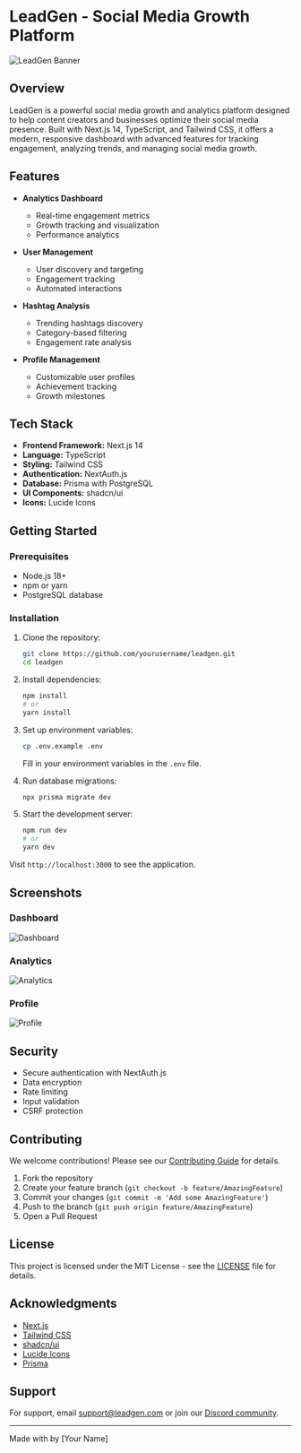 # LeadGen - Social Media Growth Platform 

![LeadGen Banner](public/og.png)

## Overview

LeadGen is a powerful social media growth and analytics platform designed to help content creators and businesses optimize their social media presence. Built with Next.js 14, TypeScript, and Tailwind CSS, it offers a modern, responsive dashboard with advanced features for tracking engagement, analyzing trends, and managing social media growth.

## Features

- **Analytics Dashboard**
  - Real-time engagement metrics
  - Growth tracking and visualization
  - Performance analytics
  
- **User Management**
  - User discovery and targeting
  - Engagement tracking
  - Automated interactions
  
- **Hashtag Analysis**
  - Trending hashtags discovery
  - Category-based filtering
  - Engagement rate analysis
  
- **Profile Management**
  - Customizable user profiles
  - Achievement tracking
  - Growth milestones

## Tech Stack

- **Frontend Framework:** Next.js 14
- **Language:** TypeScript
- **Styling:** Tailwind CSS
- **Authentication:** NextAuth.js
- **Database:** Prisma with PostgreSQL
- **UI Components:** shadcn/ui
- **Icons:** Lucide Icons

## Getting Started

### Prerequisites

- Node.js 18+ 
- npm or yarn
- PostgreSQL database

### Installation

1. Clone the repository:
   ```bash
   git clone https://github.com/yourusername/leadgen.git
   cd leadgen
   ```

2. Install dependencies:
   ```bash
   npm install
   # or
   yarn install
   ```

3. Set up environment variables:
   ```bash
   cp .env.example .env
   ```
   Fill in your environment variables in the `.env` file.

4. Run database migrations:
   ```bash
   npx prisma migrate dev
   ```

5. Start the development server:
   ```bash
   npm run dev
   # or
   yarn dev
   ```

Visit `http://localhost:3000` to see the application.

## Screenshots

### Dashboard
![Dashboard](public/screenshots/dashboard.png)

### Analytics
![Analytics](public/screenshots/analytics.png)

### Profile
![Profile](public/screenshots/profile.png)

## Security

- Secure authentication with NextAuth.js
- Data encryption
- Rate limiting
- Input validation
- CSRF protection

## Contributing

We welcome contributions! Please see our [Contributing Guide](CONTRIBUTING.md) for details.

1. Fork the repository
2. Create your feature branch (`git checkout -b feature/AmazingFeature`)
3. Commit your changes (`git commit -m 'Add some AmazingFeature'`)
4. Push to the branch (`git push origin feature/AmazingFeature`)
5. Open a Pull Request

## License

This project is licensed under the MIT License - see the [LICENSE](LICENSE) file for details.

## Acknowledgments

- [Next.js](https://nextjs.org/)
- [Tailwind CSS](https://tailwindcss.com/)
- [shadcn/ui](https://ui.shadcn.com/)
- [Lucide Icons](https://lucide.dev/)
- [Prisma](https://www.prisma.io/)

## Support

For support, email support@leadgen.com or join our [Discord community](https://discord.gg/leadgen).

---

Made with  by [Your Name]